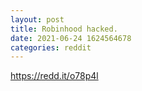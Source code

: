 ```yaml
--- 
layout: post 
title: Robinhood hacked. 
date: 2021-06-24 1624564678 
categories: reddit 
--- 
```

https://redd.it/o78p4l